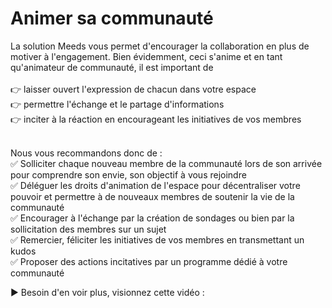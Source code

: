 # Animer sa communauté

La solution Meeds vous permet d'encourager la collaboration en plus de motiver à l'engagement. Bien évidemment, ceci s'anime et en tant qu'animateur de communauté, il est important de \
\
👉 laisser ouvert l'expression de chacun dans votre espace\
👉 permettre l'échange et le partage d'informations\
👉 inciter à la réaction en encourageant les initiatives de vos membres

\
Nous vous recommandons donc de :\
✅ Solliciter chaque nouveau membre de la communauté lors de son arrivée pour comprendre son envie, son objectif à vous rejoindre\
✅ Déléguer les droits d'animation de l'espace pour décentraliser votre pouvoir et permettre à de nouveaux membres de soutenir la vie de la communauté\
✅ Encourager à l'échange par la création de sondages ou bien par la sollicitation des membres sur un sujet\
✅ Remercier, féliciter les initiatives de vos membres en transmettant un kudos\
✅ Proposer des actions incitatives par un programme dédié à votre communauté

&#x20;▶ Besoin d'en voir plus, visionnez cette vidéo :&#x20;

